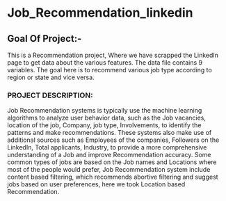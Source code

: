 # Job_Recommendation_linkedin
## Goal Of Project:-
This is a Recommendation project, Where we have scrapped the LinkedIn page to get data about the various features.
The data file contains 9 variables. The goal here is to recommend various job type according to region or state and vice versa.

### PROJECT DESCRIPTION:
Job Recommendation systems is typically use the machine learning algorithms to analyze user behavior data, such as the Job vacancies, 
location of the job, Company, job type, Involvements, to identify the patterns and make recommendations.
These systems also make use of additional sources such as Employees of the companies, Followers on the LinkedIn, 
Total applicants, Industry, to provide a more comprehensive understanding of a Job and improve Recommendation accuracy.
Some common types of jobs are based on the Job names and Locations where most of the people would prefer, 
Job Recommendation system include content based filtering, which recommends abortive filtering and suggest jobs based on user preferences, 
here we took Location based Recommendation. 



